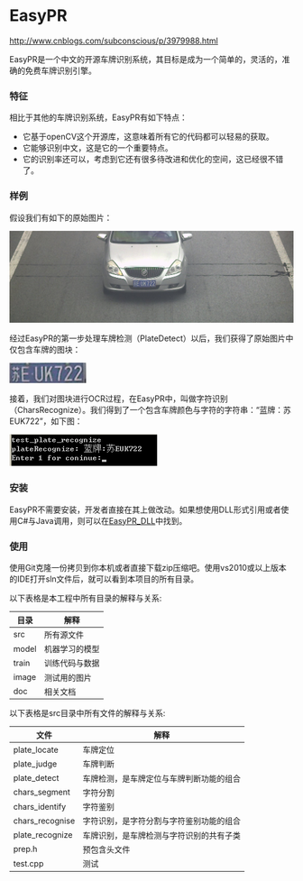 EasyPR
======
http://www.cnblogs.com/subconscious/p/3979988.html

EasyPR是一个中文的开源车牌识别系统，其目标是成为一个简单的，灵活的，准确的免费车牌识别引擎。


### 特征

相比于其他的车牌识别系统，EasyPR有如下特点：
* 它基于openCV这个开源库，这意味着所有它的代码都可以轻易的获取。
* 它能够识别中文，这是它的一个重要特点。
* 它的识别率还可以，考虑到它还有很多待改进和优化的空间，这已经很不错了。


### 样例

假设我们有如下的原始图片：

![EasyPR 原始图片](doc/res/plate_locate.jpg)

经过EasyPR的第一步处理车牌检测（PlateDetect）以后，我们获得了原始图片中仅包含车牌的图块：

![EasyPR 车牌](doc/res/blue_plate.jpg)

接着，我们对图块进行OCR过程，在EasyPR中，叫做字符识别（CharsRecognize）。我们得到了一个包含车牌颜色与字符的字符串：“蓝牌：苏EUK722”，如下图：

![EasyPR 字符](doc/res/blue_chars.png.png)


### 安装

EasyPR不需要安装，开发者直接在其上做改动。如果想使用DLL形式引用或者使用C#与Java调用，则可以在[EasyPR_DLL](https://github.com/liuruoze/EasyPR_Dll)中找到。


### 使用

使用Git克隆一份拷贝到你本机或者直接下载zip压缩吧。使用vs2010或以上版本的IDE打开sln文件后，就可以看到本项目的所有目录。

以下表格是本工程中所有目录的解释与关系:

|目录 | 解释
|------|----------
| src |  所有源文件
| model | 机器学习的模型
| train | 训练代码与数据
| image | 测试用的图片
| doc | 相关文档

以下表格是src目录中所有文件的解释与关系:

|文件 | 解释
|------|----------
| plate_locate |  车牌定位
| plate_judge | 车牌判断
| plate_detect | 车牌检测，是车牌定位与车牌判断功能的组合
| chars_segment | 字符分割
| chars_identify | 字符鉴别
| chars_recognise | 字符识别，是字符分割与字符鉴别功能的组合
| plate_recognize | 车牌识别，是车牌检测与字符识别的共有子类
| prep.h | 预包含头文件
| test.cpp | 测试
